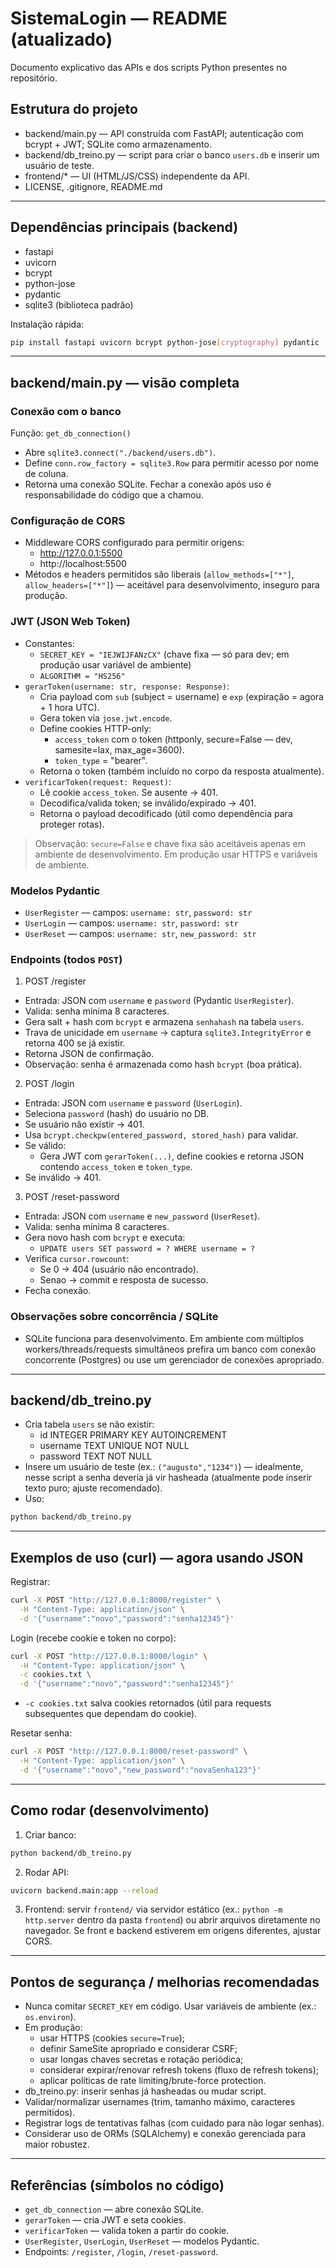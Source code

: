 # SistemaLogin — README (atualizado)

Documento explicativo das APIs e dos scripts Python presentes no repositório.

## Estrutura do projeto
- backend/main.py — API construída com FastAPI; autenticação com bcrypt + JWT; SQLite como armazenamento.
- backend/db_treino.py — script para criar o banco `users.db` e inserir um usuário de teste.
- frontend/* — UI (HTML/JS/CSS) independente da API.
- LICENSE, .gitignore, README.md

---

## Dependências principais (backend)
- fastapi
- uvicorn
- bcrypt
- python-jose
- pydantic
- sqlite3 (biblioteca padrão)

Instalação rápida:
```bash
pip install fastapi uvicorn bcrypt python-jose[cryptography] pydantic
```

---

## backend/main.py — visão completa

### Conexão com o banco
Função: `get_db_connection()`
- Abre `sqlite3.connect("./backend/users.db")`.
- Define `conn.row_factory = sqlite3.Row` para permitir acesso por nome de coluna.
- Retorna uma conexão SQLite. Fechar a conexão após uso é responsabilidade do código que a chamou.

### Configuração de CORS
- Middleware CORS configurado para permitir origens:
  - http://127.0.0.1:5500
  - http://localhost:5500
- Métodos e headers permitidos são liberais (`allow_methods=["*"]`, `allow_headers=["*"]`) — aceitável para desenvolvimento, inseguro para produção.

### JWT (JSON Web Token)
- Constantes:
  - `SECRET_KEY = "IEJWIJFANzCX"` (chave fixa — só para dev; em produção usar variável de ambiente)
  - `ALGORITHM = "HS256"`
- `gerarToken(username: str, response: Response)`:
  - Cria payload com `sub` (subject = username) e `exp` (expiração = agora + 1 hora UTC).
  - Gera token via `jose.jwt.encode`.
  - Define cookies HTTP-only:
    - `access_token` com o token (httponly, secure=False — dev, samesite=lax, max_age=3600).
    - `token_type` = "bearer".
  - Retorna o token (também incluído no corpo da resposta atualmente).
- `verificarToken(request: Request)`:
  - Lê cookie `access_token`. Se ausente -> 401.
  - Decodifica/valida token; se inválido/expirado -> 401.
  - Retorna o payload decodificado (útil como dependência para proteger rotas).

> Observação: `secure=False` e chave fixa são aceitáveis apenas em ambiente de desenvolvimento. Em produção usar HTTPS e variáveis de ambiente.

### Modelos Pydantic
- `UserRegister` — campos: `username: str`, `password: str`
- `UserLogin` — campos: `username: str`, `password: str`
- `UserReset` — campos: `username: str`, `new_password: str`

### Endpoints (todos `POST`)

1) POST /register
- Entrada: JSON com `username` e `password` (Pydantic `UserRegister`).
- Valida: senha mínima 8 caracteres.
- Gera salt + hash com `bcrypt` e armazena `senhahash` na tabela `users`.
- Trava de unicidade em `username` -> captura `sqlite3.IntegrityError` e retorna 400 se já existir.
- Retorna JSON de confirmação.
- Observação: senha é armazenada como hash `bcrypt` (boa prática).

2) POST /login
- Entrada: JSON com `username` e `password` (`UserLogin`).
- Seleciona `password` (hash) do usuário no DB.
- Se usuário não existir -> 401.
- Usa `bcrypt.checkpw(entered_password, stored_hash)` para validar.
- Se válido:
  - Gera JWT com `gerarToken(...)`, define cookies e retorna JSON contendo `access_token` e `token_type`.
- Se inválido -> 401.

3) POST /reset-password
- Entrada: JSON com `username` e `new_password` (`UserReset`).
- Valida: senha mínima 8 caracteres.
- Gera novo hash com `bcrypt` e executa:
  - `UPDATE users SET password = ? WHERE username = ?`
- Verifica `cursor.rowcount`:
  - Se 0 -> 404 (usuário não encontrado).
  - Senao -> commit e resposta de sucesso.
- Fecha conexão.

### Observações sobre concorrência / SQLite
- SQLite funciona para desenvolvimento. Em ambiente com múltiplos workers/threads/requests simultâneos prefira um banco com conexão concorrente (Postgres) ou use um gerenciador de conexões apropriado.

---

## backend/db_treino.py
- Cria tabela `users` se não existir:
  - id INTEGER PRIMARY KEY AUTOINCREMENT
  - username TEXT UNIQUE NOT NULL
  - password TEXT NOT NULL
- Insere um usuário de teste (ex.: `("augusto","1234")`) — idealmente, nesse script a senha deveria já vir hasheada (atualmente pode inserir texto puro; ajuste recomendado).
- Uso:
```bash
python backend/db_treino.py
```

---

## Exemplos de uso (curl) — agora usando JSON
Registrar:
```bash
curl -X POST "http://127.0.0.1:8000/register" \
  -H "Content-Type: application/json" \
  -d '{"username":"novo","password":"senha12345"}'
```

Login (recebe cookie e token no corpo):
```bash
curl -X POST "http://127.0.0.1:8000/login" \
  -H "Content-Type: application/json" \
  -c cookies.txt \
  -d '{"username":"novo","password":"senha12345"}'
```
- `-c cookies.txt` salva cookies retornados (útil para requests subsequentes que dependam do cookie).

Resetar senha:
```bash
curl -X POST "http://127.0.0.1:8000/reset-password" \
  -H "Content-Type: application/json" \
  -d '{"username":"novo","new_password":"novaSenha123"}'
```

---

## Como rodar (desenvolvimento)
1. Criar banco:
```bash
python backend/db_treino.py
```
2. Rodar API:
```bash
uvicorn backend.main:app --reload
```
3. Frontend: servir `frontend/` via servidor estático (ex.: `python -m http.server` dentro da pasta `frontend`) ou abrir arquivos diretamente no navegador. Se front e backend estiverem em origens diferentes, ajustar CORS.

---

## Pontos de segurança / melhorias recomendadas
- Nunca comitar `SECRET_KEY` em código. Usar variáveis de ambiente (ex.: `os.environ`).
- Em produção:
  - usar HTTPS (cookies `secure=True`);
  - definir SameSite apropriado e considerar CSRF;
  - usar longas chaves secretas e rotação periódica;
  - considerar expirar/renovar refresh tokens (fluxo de refresh tokens);
  - aplicar políticas de rate limiting/brute-force protection.
- db_treino.py: inserir senhas já hasheadas ou mudar script.
- Validar/normalizar usernames (trim, tamanho máximo, caracteres permitidos).
- Registrar logs de tentativas falhas (com cuidado para não logar senhas).
- Considerar uso de ORMs (SQLAlchemy) e conexão gerenciada para maior robustez.

---

## Referências (símbolos no código)
- `get_db_connection` — abre conexão SQLite.
- `gerarToken` — cria JWT e seta cookies.
- `verificarToken` — valida token a partir do cookie.
- `UserRegister`, `UserLogin`, `UserReset` — modelos Pydantic.
- Endpoints: `/register`, `/login`, `/reset-password`.